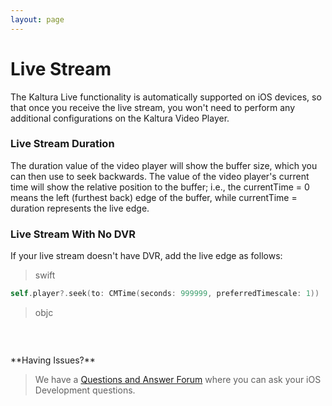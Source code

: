 ```yaml
---
layout: page
---
```


# Live Stream

The Kaltura Live functionality is automatically supported on iOS devices, so that once you receive the live stream, you won't need to perform any additional configurations on the Kaltura Video Player.

### Live Stream Duration

The duration value of the video player will show the buffer size, which you can then use to seek backwards.
The value of the video player's current time will show the relative position to the buffer; i.e., the currentTime = 0 means the left (furthest back) edge of the buffer, while currentTime = duration represents the live edge.

### Live Stream With No DVR

If your live stream doesn't have DVR, add the live edge as follows:

>swift

```swift
self.player?.seek(to: CMTime(seconds: 999999, preferredTimescale: 1))

```
>objc

```objc


```

</br>
**Having Issues?**

> We have a [Questions and Answer Forum](https://forum.kaltura.org/c/playkit) where you can ask your iOS Development questions.